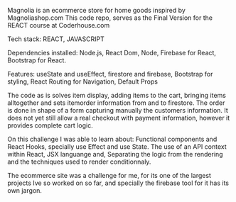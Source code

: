 
Magnolia is an ecommerce store for home goods inspired by Magnoliashop.com This code repo, serves as the Final Version for the REACT course at Coderhouse.com 

Tech stack: REACT, JAVASCRIPT

Dependencies installed:
Node.js, React Dom, Node, Firebase for React, Bootstrap for React.

Features:
useState and useEffect,
firestore and firebase,
Bootstrap for styling,
React Routing for Navigation,
Default Props 

The code as is solves item display, adding items to the cart, bringing items alltogether and sets itemorder information from and to firestore. The order is done in shape of a form capturing manually the customers information. It does not  yet still allow a real checkout with payment information, however it provides complete cart logic.

On this challenge I was able to learn about: 
Functional components and React Hooks, specially use Effect and use State.
The use of an API context within React,
JSX languange and,
Separating the logic from the rendering and the techniques used to render conditionnaly.

The ecommerce site was a challenge for me, for its one of the largest projects Ive so worked on so far, and specially the firebase tool for it has its own jargon.


